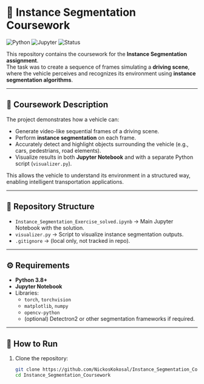 # 🚗 Instance Segmentation Coursework

![Python](https://img.shields.io/badge/Python-3.10-blue?logo=python)
![Jupyter](https://img.shields.io/badge/Jupyter-Notebook-orange?logo=jupyter)
![Status](https://img.shields.io/badge/Status-Completed-brightgreen)

This repository contains the coursework for the **Instance Segmentation assignment**.  
The task was to create a sequence of frames simulating a **driving scene**, where the vehicle perceives and recognizes its environment using **instance segmentation algorithms**.

---

## 🎯 Coursework Description
The project demonstrates how a vehicle can:
- Generate video-like sequential frames of a driving scene.
- Perform **instance segmentation** on each frame.
- Accurately detect and highlight objects surrounding the vehicle (e.g., cars, pedestrians, road elements).
- Visualize results in both **Jupyter Notebook** and with a separate Python script (`visualizer.py`).

This allows the vehicle to understand its environment in a structured way, enabling intelligent transportation applications.

---

## 📂 Repository Structure
- `Instance_Segmentation_Exercise_solved.ipynb` → Main Jupyter Notebook with the solution.  
- `visualizer.py` → Script to visualize instance segmentation outputs.  
- `.gitignore` → (local only, not tracked in repo).  

---

## ⚙️ Requirements
- **Python 3.8+**
- **Jupyter Notebook**
- Libraries:
  - `torch`, `torchvision`
  - `matplotlib`, `numpy`
  - `opencv-python`
  - (optional) Detectron2 or other segmentation frameworks if required.

---

## 🚀 How to Run
1. Clone the repository:
   ```bash
   git clone https://github.com/NickosKokosal/Instance_Segmentation_Coursework.git
   cd Instance_Segmentation_Coursework

